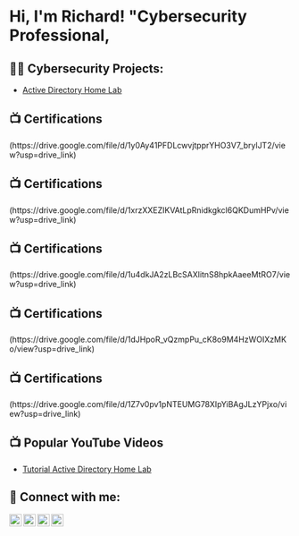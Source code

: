 <h1>Hi, I'm Richard! "Cybersecurity Professional</a>, 

<h2>👨‍💻 Cybersecurity Projects:</h2>

  - [Active Directory Home Lab](https://github.com/joshmadakor1/Algorithms-Practice)
<h2>📺 Certifications</h2> (https://drive.google.com/file/d/1y0Ay41PFDLcwvjtpprYHO3V7_brylJT2/view?usp=drive_link)
<h2>📺 Certifications</h2> (https://drive.google.com/file/d/1xrzXXEZIKVAtLpRnidkgkcl6QKDumHPv/view?usp=drive_link)
<h2>📺 Certifications</h2> (https://drive.google.com/file/d/1u4dkJA2zLBcSAXlitnS8hpkAaeeMtRO7/view?usp=drive_link)
<h2>📺 Certifications</h2> (https://drive.google.com/file/d/1dJHpoR_vQzmpPu_cK8o9M4HzWOIXzMKo/view?usp=drive_link)
<h2>📺 Certifications</h2> (https://drive.google.com/file/d/1Z7v0pv1pNTEUMG78XIpYiBAgJLzYPjxo/view?usp=drive_link)
<h2>📺 Popular YouTube Videos</h2>

- [Tutorial Active Directory Home Lab](https://www.youtube.com/watch?v=a83ASGn_V_s)


<h2> 🤳 Connect with me:</h2>

[<img align="left" alt="JoshMadakor | YouTube" width="22px" src="https://cdn.jsdelivr.net/npm/simple-icons@v3/icons/youtube.svg" />][youtube]
[<img align="left" alt="JoshMadakor | Twitter" width="22px" src="https://cdn.jsdelivr.net/npm/simple-icons@v3/icons/twitter.svg" />][twitter]
[<img align="left" alt="JoshMadakor | LinkedIn" width="22px" src="https://cdn.jsdelivr.net/npm/simple-icons@v3/icons/linkedin.svg" />][linkedin]
[<img align="left" alt="JoshMadakor | Instagram" width="22px" src="https://cdn.jsdelivr.net/npm/simple-icons@v3/icons/instagram.svg" />][instagram]

[twitter]: https://twitter.com/joshmadakor
[youtube]: https://www.youtube.com/c/joshmadakor
[instagram]: https://www.instagram.com/joshmadakor/
[linkedin]: https://linkedin.com/in/joshmadakor

<!--
**joshmadakor1/joshmadakor1** is a ✨ _special_ ✨ repository because its `README.md` (this file) appears on your GitHub profile.

Here are some ideas to get you started:

- 🔭 I’m currently working on ...
- 🌱 I’m currently learning ...
- 👯 I’m looking to collaborate on ...
- 🤔 I’m looking for help with ...
- 💬 Ask me about ...
- 📫 How to reach me: ...
- 😄 Pronouns: ...
- ⚡ Fun fact: ...
-->
